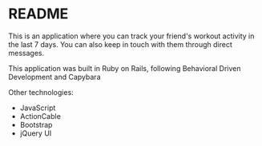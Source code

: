 # README

This is an application where you can track your friend's workout activity
in the last 7 days. You can also keep in touch with them through direct messages.

This application was built in Ruby on Rails, following Behavioral Driven Development and Capybara

Other technologies:
* JavaScript
* ActionCable
* Bootstrap
* jQuery UI
